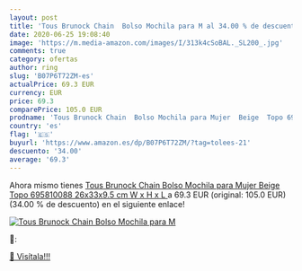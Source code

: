 ```yaml
---
layout: post
title: 'Tous Brunock Chain  Bolso Mochila para M al 34.00 % de descuento'
date: 2020-06-25 19:08:40
image: 'https://m.media-amazon.com/images/I/313k4cSoBAL._SL200_.jpg'
comments: true
category: ofertas
author: ring
slug: 'B07P6T72ZM-es'
actualPrice: 69.3 EUR
currency: EUR
price: 69.3
comparePrice: 105.0 EUR
prodname: 'Tous Brunock Chain  Bolso Mochila para Mujer  Beige  Topo 695810088   26x33x9.5 cm  W x H x L '
country: 'es'
flag: '🇪🇸'
buyurl: 'https://www.amazon.es/dp/B07P6T72ZM/?tag=tolees-21'
descuento: '34.00'
average: '69.3'
---
```


Ahora mismo tienes [Tous Brunock Chain  Bolso Mochila para Mujer  Beige  Topo 695810088   26x33x9.5 cm  W x H x L ](https://www.amazon.es/dp/B07P6T72ZM/?tag=tolees-21) a 69.3 EUR (original: 105.0 EUR) (34.00 %  de descuento) en el siguiente enlace!

[![Tous Brunock Chain  Bolso Mochila para M](https://m.media-amazon.com/images/I/313k4cSoBAL._SL200_.jpg)](https://www.amazon.es/dp/B07P6T72ZM/?tag=tolees-21)

🔎:


[🛒 Visítala!!!](https://www.amazon.es/dp/B07P6T72ZM/?tag=tolees-21)
